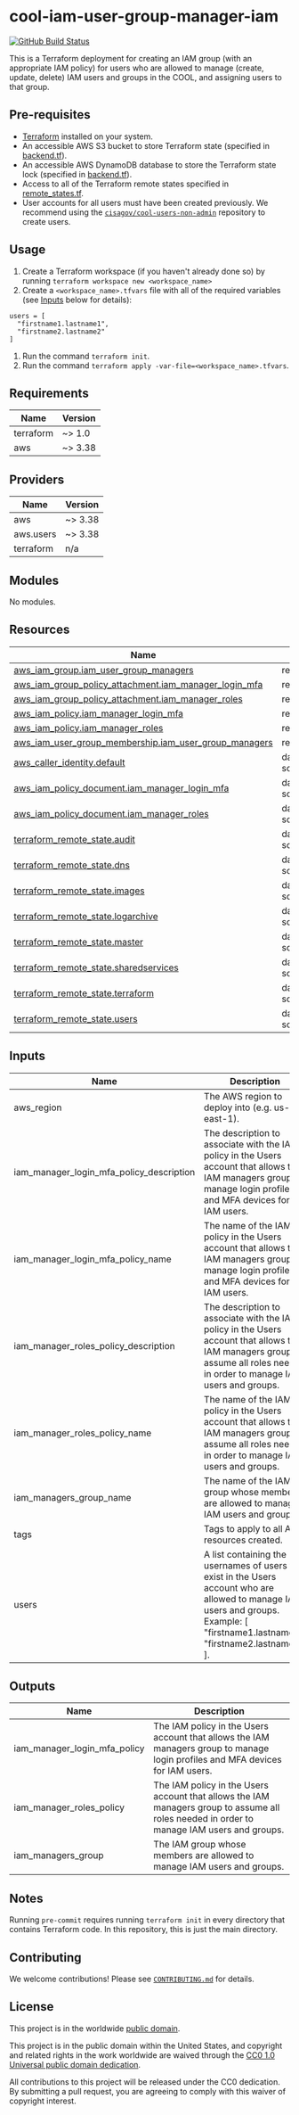 # cool-iam-user-group-manager-iam #

[![GitHub Build Status](https://github.com/cisagov/cool-iam-user-group-manager-iam/workflows/build/badge.svg)](https://github.com/cisagov/cool-iam-user-group-manager-iam/actions)

This is a Terraform deployment for creating an IAM group (with an appropriate
IAM policy) for users who are allowed to manage (create, update, delete) IAM
users and groups in the COOL, and assigning users to that group.

## Pre-requisites ##

- [Terraform](https://www.terraform.io/) installed on your system.
- An accessible AWS S3 bucket to store Terraform state
  (specified in [backend.tf](backend.tf)).
- An accessible AWS DynamoDB database to store the Terraform state lock
  (specified in [backend.tf](backend.tf)).
- Access to all of the Terraform remote states specified in
  [remote_states.tf](remote_states.tf).
- User accounts for all users must have been created previously.  We
  recommend using the
  [`cisagov/cool-users-non-admin`](https://github.com/cisagov/cool-users-non-admin)
  repository to create users.

## Usage ##

1. Create a Terraform workspace (if you haven't already done so) by running
   `terraform workspace new <workspace_name>`
1. Create a `<workspace_name>.tfvars` file with all of the required
  variables (see [Inputs](#inputs) below for details):

  ```hcl
  users = [
    "firstname1.lastname1",
    "firstname2.lastname2"
  ]
  ```

1. Run the command `terraform init`.
1. Run the command `terraform apply -var-file=<workspace_name>.tfvars`.

## Requirements ##

| Name | Version |
|------|---------|
| terraform | ~> 1.0 |
| aws | ~> 3.38 |

## Providers ##

| Name | Version |
|------|---------|
| aws | ~> 3.38 |
| aws.users | ~> 3.38 |
| terraform | n/a |

## Modules ##

No modules.

## Resources ##

| Name | Type |
|------|------|
| [aws_iam_group.iam_user_group_managers](https://registry.terraform.io/providers/hashicorp/aws/latest/docs/resources/iam_group) | resource |
| [aws_iam_group_policy_attachment.iam_manager_login_mfa](https://registry.terraform.io/providers/hashicorp/aws/latest/docs/resources/iam_group_policy_attachment) | resource |
| [aws_iam_group_policy_attachment.iam_manager_roles](https://registry.terraform.io/providers/hashicorp/aws/latest/docs/resources/iam_group_policy_attachment) | resource |
| [aws_iam_policy.iam_manager_login_mfa](https://registry.terraform.io/providers/hashicorp/aws/latest/docs/resources/iam_policy) | resource |
| [aws_iam_policy.iam_manager_roles](https://registry.terraform.io/providers/hashicorp/aws/latest/docs/resources/iam_policy) | resource |
| [aws_iam_user_group_membership.iam_user_group_managers](https://registry.terraform.io/providers/hashicorp/aws/latest/docs/resources/iam_user_group_membership) | resource |
| [aws_caller_identity.default](https://registry.terraform.io/providers/hashicorp/aws/latest/docs/data-sources/caller_identity) | data source |
| [aws_iam_policy_document.iam_manager_login_mfa](https://registry.terraform.io/providers/hashicorp/aws/latest/docs/data-sources/iam_policy_document) | data source |
| [aws_iam_policy_document.iam_manager_roles](https://registry.terraform.io/providers/hashicorp/aws/latest/docs/data-sources/iam_policy_document) | data source |
| [terraform_remote_state.audit](https://registry.terraform.io/providers/hashicorp/terraform/latest/docs/data-sources/remote_state) | data source |
| [terraform_remote_state.dns](https://registry.terraform.io/providers/hashicorp/terraform/latest/docs/data-sources/remote_state) | data source |
| [terraform_remote_state.images](https://registry.terraform.io/providers/hashicorp/terraform/latest/docs/data-sources/remote_state) | data source |
| [terraform_remote_state.logarchive](https://registry.terraform.io/providers/hashicorp/terraform/latest/docs/data-sources/remote_state) | data source |
| [terraform_remote_state.master](https://registry.terraform.io/providers/hashicorp/terraform/latest/docs/data-sources/remote_state) | data source |
| [terraform_remote_state.sharedservices](https://registry.terraform.io/providers/hashicorp/terraform/latest/docs/data-sources/remote_state) | data source |
| [terraform_remote_state.terraform](https://registry.terraform.io/providers/hashicorp/terraform/latest/docs/data-sources/remote_state) | data source |
| [terraform_remote_state.users](https://registry.terraform.io/providers/hashicorp/terraform/latest/docs/data-sources/remote_state) | data source |

## Inputs ##

| Name | Description | Type | Default | Required |
|------|-------------|------|---------|:--------:|
| aws\_region | The AWS region to deploy into (e.g. us-east-1). | `string` | `"us-east-1"` | no |
| iam\_manager\_login\_mfa\_policy\_description | The description to associate with the IAM policy in the Users account that allows the IAM managers group to manage login profiles and MFA devices for IAM users. | `string` | `"Allows the IAM managers group to manage login profiles and MFA devices for IAM users."` | no |
| iam\_manager\_login\_mfa\_policy\_name | The name of the IAM policy in the Users account that allows the IAM managers group to manage login profiles and MFA devices for IAM users. | `string` | `"ManageLoginProfileAndMFA"` | no |
| iam\_manager\_roles\_policy\_description | The description to associate with the IAM policy in the Users account that allows the IAM managers group to assume all roles needed in order to manage IAM users and groups. | `string` | `"Allows the IAM managers group to assume all roles needed in order to manage IAM users and groups."` | no |
| iam\_manager\_roles\_policy\_name | The name of the IAM policy in the Users account that allows the IAM managers group to assume all roles needed in order to manage IAM users and groups. | `string` | `"AssumeRolesToManageIAMUsersAndGroups"` | no |
| iam\_managers\_group\_name | The name of the IAM group whose members are allowed to manage IAM users and groups. | `string` | `"iam_user_group_managers"` | no |
| tags | Tags to apply to all AWS resources created. | `map(string)` | `{}` | no |
| users | A list containing the usernames of users that exist in the Users account who are allowed to manage IAM users and groups.  Example: [ "firstname1.lastname1", "firstname2.lastname2" ]. | `list(string)` | n/a | yes |

## Outputs ##

| Name | Description |
|------|-------------|
| iam\_manager\_login\_mfa\_policy | The IAM policy in the Users account that allows the IAM managers group to manage login profiles and MFA devices for IAM users. |
| iam\_manager\_roles\_policy | The IAM policy in the Users account that allows the IAM managers group to assume all roles needed in order to manage IAM users and groups. |
| iam\_managers\_group | The IAM group whose members are allowed to manage IAM users and groups. |

## Notes ##

Running `pre-commit` requires running `terraform init` in every directory that
contains Terraform code. In this repository, this is just the main directory.

## Contributing ##

We welcome contributions!  Please see [`CONTRIBUTING.md`](CONTRIBUTING.md) for
details.

## License ##

This project is in the worldwide [public domain](LICENSE).

This project is in the public domain within the United States, and
copyright and related rights in the work worldwide are waived through
the [CC0 1.0 Universal public domain
dedication](https://creativecommons.org/publicdomain/zero/1.0/).

All contributions to this project will be released under the CC0
dedication. By submitting a pull request, you are agreeing to comply
with this waiver of copyright interest.
